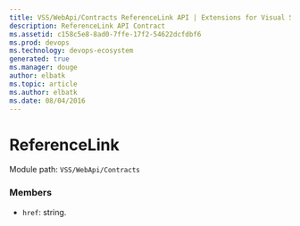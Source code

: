 ```yaml
---
title: VSS/WebApi/Contracts ReferenceLink API | Extensions for Visual Studio Team Services
description: ReferenceLink API Contract
ms.assetid: c158c5e8-8ad0-7ffe-17f2-54622dcfdbf6
ms.prod: devops
ms.technology: devops-ecosystem
generated: true
ms.manager: douge
author: elbatk
ms.topic: article
ms.author: elbatk
ms.date: 08/04/2016
---
```


# ReferenceLink

Module path: `VSS/WebApi/Contracts`


### Members

* `href`: string. 

